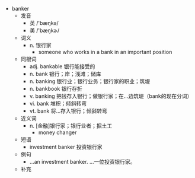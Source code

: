 - banker
  - 发音
    - 英 /'bæŋkə/
    - 美 /'bæŋkɚ/
  - 词义
    - n. 银行家
      - someone who works in a bank in an important position
  - 同根词
    - adj. bankable 银行能接受的
    - n. bank 银行；岸；浅滩；储库
    - n. banking 银行业；银行业务；银行家的职业；筑堤
    - n. bankbook 银行存折
    - v. banking 把钱存入银行；做银行家；在…边筑堤（bank的现在分词）
    - vi. bank 堆积；倾斜转弯
    - vt. bank 将…存入银行；倾斜转弯
  - 近义词
    - n. [金融]银行家；银行业者；掘土工
      - money changer
  - 短语
    - investment banker 投资银行家
  - 例句
    - ...an investment banker. …一位投资银行家。
  - 补充